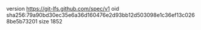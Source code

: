 version https://git-lfs.github.com/spec/v1
oid sha256:79a90bd30ec35e6a36d160476e2d93bb12d503098e1c36ef13c0268be5b73201
size 1852

